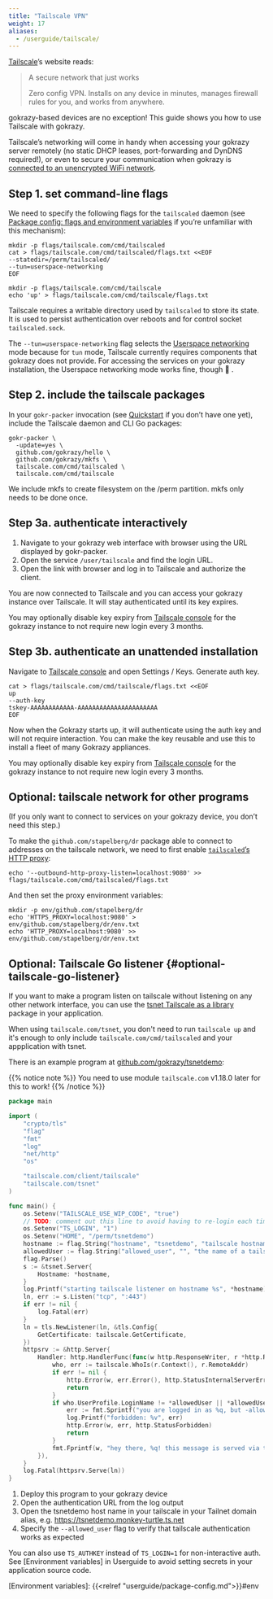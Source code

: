 ```yaml
---
title: "Tailscale VPN"
weight: 17
aliases:
  - /userguide/tailscale/
---
```


[Tailscale](https://tailscale.com/)’s website reads:

> A secure network that just works
>
> Zero config VPN. Installs on any device in minutes, manages firewall rules for you, and works from anywhere.

gokrazy-based devices are no exception! This guide shows you how to use
Tailscale with gokrazy.

Tailscale’s networking will come in handy when accessing your gokrazy server
remotely (no static DHCP leases, port-forwarding and DynDNS required!), or even
to secure your communication when gokrazy is [connected to an unencrypted WiFi
network](/userguide/unencrypted-wifi/).

## Step 1. set command-line flags

We need to specify the following flags for the `tailscaled` daemon (see [Package
config: flags and environment variables](/userguide/package-config) if you’re
unfamiliar with this mechanism):

```shell
mkdir -p flags/tailscale.com/cmd/tailscaled
cat > flags/tailscale.com/cmd/tailscaled/flags.txt <<EOF
--statedir=/perm/tailscaled/
--tun=userspace-networking
EOF

mkdir -p flags/tailscale.com/cmd/tailscale
echo 'up' > flags/tailscale.com/cmd/tailscale/flags.txt
```

Tailscale requires a writable directory used by `tailscaled` to store its state.
It is used to persist authentication over reboots and for control socket
`tailscaled.sock`.

The `--tun=userspace-networking` flag selects the [Userspace
networking](https://tailscale.com/kb/1112/userspace-networking/) mode because
for `tun` mode, Tailscale currently requires components that gokrazy does not
provide. For accessing the services on your gokrazy installation, the Userspace
networking mode works fine, though 🥳 .

## Step 2. include the tailscale packages

In your `gokr-packer` invocation (see [Quickstart](/quickstart/) if you don’t
have one yet), include the Tailscale daemon and CLI Go packages:

```shell
gokr-packer \
  -update=yes \
  github.com/gokrazy/hello \
  github.com/gokrazy/mkfs \
  tailscale.com/cmd/tailscaled \
  tailscale.com/cmd/tailscale
```

We include mkfs to create filesystem on the /perm partition. mkfs only needs
to be done once.

## Step 3a. authenticate interactively

1. Navigate to your gokrazy web interface with browser using the URL displayed
by gokr-packer.
1. Open the service `/user/tailscale` and find the login URL.
1. Open the link with browser and log in to Tailscale and authorize the client.

You are now connected to Tailscale and you can access your gokrazy instance
over Tailscale. It will stay authenticated until its key expires.

You may optionally disable key expiry from [Tailscale console] for the gokrazy
instance to not require new login every 3 months.

[Tailscale console]: https://login.tailscale.com/ "Tailscale management console login.tailscale.com"

## Step 3b. authenticate an unattended installation

Navigate to [Tailscale console] and open Settings / Keys. Generate auth key.

```shell
cat > flags/tailscale.com/cmd/tailscale/flags.txt <<EOF
up
--auth-key
tskey-AAAAAAAAAAAA-AAAAAAAAAAAAAAAAAAAAAA
EOF
```

Now when the Gokrazy starts up, it will authenticate using the auth key
and will not require interaction. You can make the key reusable and use this to
install a fleet of many Gokrazy appliances.

You may optionally disable key expiry from [Tailscale console] for the gokrazy
instance to not require new login every 3 months.

## Optional: tailscale network for other programs

(If you only want to connect to services on your gokrazy device, you don’t need
this step.)

To make the `github.com/stapelberg/dr` package able to connect to addresses on
the tailscale network, we need to first enable [`tailscaled`’s HTTP
proxy](https://tailscale.com/kb/1112/userspace-networking/#step-2-configure-your-application-to-use-socks5-or-http):

```shell
echo '--outbound-http-proxy-listen=localhost:9080' >> flags/tailscale.com/cmd/tailscaled/flags.txt
```

And then set the proxy environment variables:

```shell
mkdir -p env/github.com/stapelberg/dr
echo 'HTTPS_PROXY=localhost:9080' > env/github.com/stapelberg/dr/env.txt
echo 'HTTP_PROXY=localhost:9080' >> env/github.com/stapelberg/dr/env.txt
```

## Optional: Tailscale Go listener {#optional-tailscale-go-listener}

If you want to make a program listen on tailscale without listening on any other
network interface, you can use the [tsnet Tailscale as a library] package
in your application.

When using `tailscale.com/tsnet`, you don't need to run `tailscale up` and
it's enough to only include `tailscale.com/cmd/tailscaled` and your appplication
with tsnet.

There is an example program at
[github.com/gokrazy/tsnetdemo](https://github.com/gokrazy/tsnetdemo):

[tsnet Tailscale as a library]: https://pkg.go.dev/tailscale.com/tsnet "Package tsnet provides Tailscale as a library. It is an experimental work in progress."

{{% notice note %}}
You need to use module `tailscale.com` v1.18.0 later for this to work!
{{% /notice %}}


```go
package main

import (
	"crypto/tls"
	"flag"
	"fmt"
	"log"
	"net/http"
	"os"

	"tailscale.com/client/tailscale"
	"tailscale.com/tsnet"
)

func main() {
	os.Setenv("TAILSCALE_USE_WIP_CODE", "true")
	// TODO: comment out this line to avoid having to re-login each time you start this program
	os.Setenv("TS_LOGIN", "1")
	os.Setenv("HOME", "/perm/tsnetdemo")
	hostname := flag.String("hostname", "tsnetdemo", "tailscale hostname")
	allowedUser := flag.String("allowed_user", "", "the name of a tailscale user to allow")
	flag.Parse()
	s := &tsnet.Server{
		Hostname: *hostname,
	}
	log.Printf("starting tailscale listener on hostname %s", *hostname)
	ln, err := s.Listen("tcp", ":443")
	if err != nil {
		log.Fatal(err)
	}
	ln = tls.NewListener(ln, &tls.Config{
		GetCertificate: tailscale.GetCertificate,
	})
	httpsrv := &http.Server{
		Handler: http.HandlerFunc(func(w http.ResponseWriter, r *http.Request) {
			who, err := tailscale.WhoIs(r.Context(), r.RemoteAddr)
			if err != nil {
				http.Error(w, err.Error(), http.StatusInternalServerError)
				return
			}
			if who.UserProfile.LoginName != *allowedUser || *allowedUser == "" {
				err := fmt.Sprintf("you are logged in as %q, but -allowed_user flag does not match!", who.UserProfile.LoginName)
				log.Printf("forbidden: %v", err)
				http.Error(w, err, http.StatusForbidden)
				return
			}
			fmt.Fprintf(w, "hey there, %q! this message is served via the tsnet package from gokrazy!", who.UserProfile.LoginName)
		}),
	}
	log.Fatal(httpsrv.Serve(ln))
}
```

1. Deploy this program to your gokrazy device
1. Open the authentication URL from the log output
1. Open the tsnetdemo host name in your tailscale in your Tailnet domain alias, e.g. https://tsnetdemo.monkey-turtle.ts.net
1. Specify the `--allowed_user` flag to verify that tailscale authentication works as expected

You can also use `TS_AUTHKEY` instead of `TS_LOGIN=1` for non-interactive
auth. See [Environment variables] in Userguide to avoid setting secrets in
your application source code.

[Environment variables]: {{<relref "userguide/package-config.md">}}#env